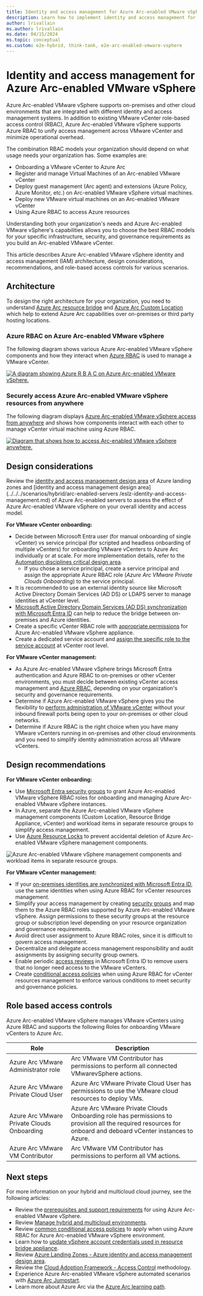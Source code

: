 ```yaml
---
title: Identity and access management for Azure Arc-enabled VMware vSphere
description: Learn how to implement identity and access management for Azure Arc-enabled VMware vSphere.
author: lrivallain
ms.author: lrivallain
ms.date: 04/15/2024
ms.topic: conceptual
ms.custom: e2e-hybrid, think-tank, e2e-arc-enabled-vmware-vsphere
---
```


# Identity and access management for Azure Arc-enabled VMware vSphere

Azure Arc-enabled VMware vSphere supports on-premises and other cloud environments that are integrated with different identity and access management systems. In addition to existing VMware vCenter role-based access control (RBAC), Azure Arc-enabled VMware vSphere supports Azure RBAC to unify access management across VMware vCenter and minimize operational overhead.

The combination RBAC models your organization should depend on what usage needs your organization has. Some examples are:

- Onboarding a VMware vCenter to Azure Arc
- Register and manage Virtual Machines of an Arc-enabled VMware vCenter
- Deploy guest management (Arc agent) and extensions (Azure Policy, Azure Monitor, etc.) on Arc-enabled VMware vSphere virtual machines.
- Deploy new VMware virtual machines on an Arc-enabled VMware vCenter
- Using Azure RBAC to access Azure resources

Understanding both your organization's needs and Azure Arc-enabled VMware vSphere's capabilities allows you to choose the best RBAC models for your specific infrastructure, security, and governance requirements as you build an Arc-enabled VMware vCenter.

This article describes Azure Arc-enabled VMware vSphere identity and access management (IAM) architecture, design considerations, recommendations, and role-based access controls for various scenarios.

## Architecture

To design the right architecture for your organization, you need to understand [Azure Arc resource bridge](/azure/azure-arc/resource-bridge/overview) and [Azure Arc Custom Location](/azure/azure-arc/platform/conceptual-custom-locations) which help to extend Azure Arc capabilities over on-premises or third party hosting locations.

### Azure RBAC on Azure Arc-enabled VMware vSphere

The following diagram shows various Azure Arc-enabled VMware vSphere components and how they interact when [Azure RBAC](/azure/role-based-access-control/overview) is used to manage a VMware vCenter.

[![A diagram showing Azure R B A C on Azure Arc-enabled VMware vSphere.](./media/azure-rbac-on-azure-arc-enabled-vmware-vsphere.png)](./media/azure-rbac-on-azure-arc-enabled-vmware-vsphere.png#lightbox)

### Securely access Azure Arc-enabled VMware vSphere resources from anywhere

The following diagram displays [Azure Arc-enabled VMware vSphere access from anywhere](/azure/azure-arc/resource-bridge/overview) and shows how components interact with each other to manage vCenter virtual machine using Azure RBAC.

[![Diagram that shows how to access Arc-enabled VMware vSphere anywhere.](./media/securely-access-azure-arc-enabled-vmware-vsphere-resources.png)](./media/securely-access-azure-arc-enabled-vmware-vsphere-resources.png#lighbox)

## Design considerations

Review the [identity and access management design area](../../../ready/landing-zone/design-area/identity-access.md) of Azure landing zones and [identity and access management design area](../../../scenarios/hybrid/arc-enabled-servers
/eslz-identity-and-access-management.md) of Azure Arc-enabled servers to assess the effect of Azure Arc-enabled VMware vSphere on your overall identity and access model.

**For VMware vCenter onboarding:**

<!-- TODO: Check hyperlink when the appropriate documentation is created. -->
- Decide between Microsoft Entra user (for manual onboarding of single vCenter) vs service principal (for scripted and headless onboarding of multiple vCenters) for onboarding VMware vCenters to Azure Arc individually or at scale. For more implementation details, refer to the [Automation disciplines critical design area](./eslz-arc-vmware-automation-disciplines.md).
  - If you chose a service principal, create a service principal and assign the appropriate Azure RBAC role (*Azure Arc VMware Private Clouds Onboarding*) to the service principal.
- It is recommended to use an external identity source like Microsoft Active Directory Domain Services (AD DS) or LDAPS server to manage identities at vCenter level.
- [Microsoft Active Directory Domain Services (AD DS) synchronization with Microsoft Entra ID](/entra/identity/domain-services/synchronization) can help to reduce the bridge between on-premises and Azure identities.
- Create a specific vCenter RBAC role with [appropriate permissions](/azure/azure-arc/resource-bridge/troubleshoot-resource-bridge#insufficient-permissions) for Azure Arc-enabled VMware vSphere appliance.
- Create a dedicated service account and [assign the specific role to the service account](/azure/azure-arc/vmware-vsphere/support-matrix-for-arc-enabled-vmware-vsphere#required-vsphere-account-privileges) at vCenter root level.


**For VMware vCenter management:**

- As Azure Arc-enabled VMware vSphere brings Microsoft Entra authentication and Azure RBAC to on-premises or other vCenter  environments, you must decide between existing vCenter access management and [Azure RBAC](/azure/role-based-access-control/overview), depending on your organization's security and governance requirements.
- Determine if Azure Arc-enabled VMware vSphere gives you the flexibility to [perform administration of VMware vCenter](/azure/azure-arc/vmware-vsphere/administer-arc-vmware) without your inbound firewall ports being open to your on-premises or other cloud networks.
- Determine if Azure RBAC is the right choice when you have many VMware vCenters running in on-premises and other cloud environments and you need to simplify identity administration across all VMware vCenters.

## Design recommendations

**For VMware vCenter onboarding:**

- Use [Microsoft Entra security groups](/entra/fundamentals/how-to-manage-groups) to grant Azure Arc-enabled VMware vSphere RBAC roles for onboarding and managing Azure Arc-enabled VMware vSphere instances.
- In Azure, separate the Azure Arc-enabled VMware vSphere management components (Custom Location, Resource Bridge Appliance, vCenter) and workload items in separate resource groups to simplify access management.
- Use [Azure Resource Locks](/azure/azure-resource-manager/management/lock-resources) to prevent accidental deletion of Azure Arc-enabled VMware vSphere management components.

![Azure Arc-enabled VMware vSphere management components and workload items in separate resource groups.](./media/resource-groups-azure-arc-enabled-vmware-vsphere.png)

  
**For VMware vCenter management:**

- If your [on-premises identities are synchronized with Microsoft Entra ID](/entra/identity/domain-services/synchronization), use the same identities when using Azure RBAC for vCenter resources management.
- Simplify your access management by creating [security groups](/entra/fundamentals/how-to-manage-groups) and map them to the Azure RBAC roles supported by Azure Arc-enabled VMware vSphere. Assign permissions to these security groups at the resource group or subscription level depending on your resource organization and governance requirements.
- Avoid direct user assignment to Azure RBAC roles, since it is difficult to govern access management.
- Decentralize and delegate access management responsibility and audit assignments by assigning security group owners.
- Enable periodic [access reviews](/entra/id-governance/privileged-identity-management/pim-create-roles-and-resource-roles-review) in Microsoft Entra ID to remove users that no longer need access to the VMware vCenters.
- Create [conditional access policies](/entra/identity/conditional-access/howto-conditional-access-policy-azure-management) when using Azure RBAC for vCenter resources management to enforce various conditions to meet security and governance policies.
  
## Role based access controls

Azure Arc-enabled VMware vSphere manages VMware vCenters using Azure RBAC and supports the following Roles for onboarding VMware vCenters to Azure Arc.

| Role                                       | Description |
|--------------------------------------------|-------------|
| Azure Arc VMware Administrator role        | Arc VMware VM Contributor has permissions to perform all connected VMwarevSphere actions. |
| Azure Arc VMware Private Cloud User        | Azure Arc VMware Private Cloud User has permissions to use the VMware cloud resources to deploy VMs. |
| Azure Arc VMware Private Clouds Onboarding | Azure Arc VMware Private Clouds Onboarding role has permissions to provision all the required resources for onboard and deboard vCenter instances to Azure. |
| Azure Arc VMware VM Contributor            | Arc VMware VM Contributor has permissions to perform all VM actions. |

## Next steps

For more information on your hybrid and multicloud cloud journey, see the following articles:

- Review the [prerequisites and support requirements](/azure/azure-arc/vmware-vsphere/support-matrix-for-arc-enabled-vmware-vsphere) for using Azure Arc-enabled VMware vSphere.
- Review [Manage hybrid and multicloud environments](../manage.md).
- Review [common conditional access policies](/azure/active-directory/conditional-access/plan-conditional-access) to apply when using Azure RBAC for Azure Arc-enabled VMware vSphere environment.
- Learn how to [update vSphere account credentials used in resource bridge appliance](/azure/azure-arc/vmware-vsphere/administer-arc-vmware#updating-the-vsphere-account-credentials-using-a-new-password-or-a-new-vsphere-account-after-onboarding).
- Review [Azure Landing Zones - Azure identity and access management design area](../../../ready/landing-zone/design-area/identity-access.md).
- Review the [Cloud Adoption Framework - Access Control](../../../secure/access-control.md) methodology.
- Experience Azure Arc-enabled VMware vSphere automated scenarios with [Azure Arc Jumpstart](https://azurearcjumpstart.io/azure_arc_jumpstart/azure_arc_vsphere).
- Learn more about Azure Arc via the [Azure Arc learning path](/training/paths/manage-hybrid-infrastructure-with-azure-arc/).
